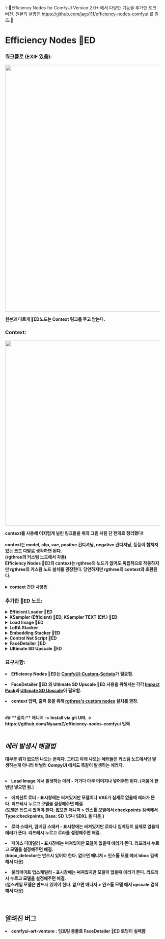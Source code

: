 ✨🍬Efficiency Nodes for ComfyUI Version 2.0+ 에서 다양한 기능을 추가한 포크 버전. 원본의 설명은 https://github.com/jags111/efficiency-nodes-comfyui 를 참조.🍬


<b> Efficiency Nodes 💬ED
=======
### 워크플로 (EXIF 있음):
<p align="left">
  <img src="https://github.com/jags111/efficiency-nodes-comfyui/assets/43065065/8944c123-82ab-43b4-aa6d-30fcbdf60d1a" width="800" style="display: inline-block;">
</p>
원본과 다르게 💬ED노드는 Context 링크를 주고 받는다.<br>

### Context:
<p align="left">
  <img src="https://github.com/jags111/efficiency-nodes-comfyui/assets/43065065/1c55eecb-7c9d-402d-bf3d-9ecb4c109d3d" width="600" style="display: inline-block;">
</p>
context를 사용해 어지럽게 널린 링크들을 위의 그림 처럼 단 한개로 정리했다!<br><br>
context는 model, clip, vae, positve 컨디셔닝, negative 컨디셔닝, 등등이 합쳐져 있는 코드 다발로 생각하면 된다.<br>
(rgthree의 커스텀 노드에서 차용)<br>
Efficiency Nodes 💬ED의 context는 rgthree의 노드가 없어도 독립적으로 작동하지만 rgthree의 커스텀 노드 설치를 권장한다. 당연하지만 rgthree의 context와 호환된다.<br><br>
<details>
  <summary><b>context 간단 사용법</b></summary>
<ul>
<p align="left">
  <img src="https://github.com/jags111/efficiency-nodes-comfyui/assets/43065065/cf795977-8ab6-4646-9d28-02737122cd88" width="300" style="display: inline-block;"><br>
  context에서 특정한 요소를 추출하려면 위의 그림처럼 rgthree의 context 노드로 추출할 수 있다.</p>
<p align="left">
  <img src="https://github.com/jags111/efficiency-nodes-comfyui/assets/43065065/d82d0bd1-45fc-4f72-8cd8-15b61693db8c" width="300" style="display: inline-block;"><br>
  context에 특정한 요소를 입력하려면 위의 그림처럼 하면된다.</p>
</ul></details>

### 추가한 💬ED 노드:
<!-------------------------------------------------------------------------------------------------------------------------------------------------------->
<details>
    <summary><b>Efficient Loader 💬ED</b></summary>
<ul>
    <p></p>
    <li>클릭 한번으로 Txt2Img, Img2Img, Inpaint 모드 설정 가능하다.<br><i>(Txt2Img로 설정시 처음에 연결된 Ksampler (Efficient) 💬ED의 denoise 값이 자동으로 1로 설정됨.)</i><br>
      <img src="https://github.com/jags111/efficiency-nodes-comfyui/assets/43065065/0f8549b8-cbe0-4662-b922-df21545e2d8f" width="250" style="display: inline-block;">
      </li>
    <li>seed, cfg, sampler, scheduler를 설정하고 <code>context</code>에 저장. 후에 Ksampler (Efficient) 💬ED등에서 그 설정값을 이용할 수 있다.</li>
    <p></p>
    <li>오른 클릭에 드롭다운 메뉴 추가.<br>
        <img src="https://github.com/jags111/efficiency-nodes-comfyui/assets/43065065/47995eca-94fb-4e52-b77b-2a53e9f292d0" width="150" style="display: inline-block;">
        <p> "🔍 View model info..."는 모델의 정보를 표시한다.<br>          
          <img src="https://github.com/jags111/efficiency-nodes-comfyui/assets/43065065/f7cf378c-cd8a-49cb-9389-5681caacf130" width="250" style="display: inline-block;"><br>
          <i>("🔍 View model info..."는 크기가 큰 모델은 해쉬값을 찾느라 '첫' 로딩이 느리다. 처음 한번은 "Use as preview"를 눌러 주는걸 권장.)</i><br></p>
        <p> "📐 Aspect Ratio..."는 image_width와 image_height에 선택한 값을 입력한다.<br>
          <img src="https://github.com/jags111/efficiency-nodes-comfyui/assets/43065065/f92fdd33-ddcb-4b42-904c-4c67a52e4aa0" width="250" style="display: inline-block;"><br>
          <i>(Txt2Img 모드로 이미지를 만들 때 편리하다. ◆ 표시는 추천 해상도)</i><br></p>
    </li>
    <li>모델 선택시 프리뷰 이미지 표시<br>
        <img src="https://github.com/jags111/efficiency-nodes-comfyui/assets/43065065/9ff41533-ba10-4707-a61b-61167aea23a9" width="250" style="display: inline-block;"><br>
          <i>(이름 입력 창은 하위 폴더별로 서브메뉴가 만들어지며 "🔍 View model info..."에서 "Use as preview"했던 이미지를 모델 선택시 보여준다.</i><br>
          <i>모델의 프리뷰 이미지가 있다면 이름 옆에 '*'로 표시된다.</i><br>
          <i>폴더와 모델이 함께 있을땐 유형 별로 정렬이 안되는데 그땐 폴더 이름 맨 앞에 <code>-</code>를 붙여주면 정렬이 된다.)</i><br>
    </li>
    <p></p>
    <li>Tiled VAE 인코딩<br>
        <img src="https://github.com/jags111/efficiency-nodes-comfyui/assets/43065065/b160f24f-09f6-460f-a1a4-e906077ff61b" width="300" style="display: inline-block;"><br>
          - 오른 클릭 > Property Panel에서 Use tiled VAE encode를 true로 하면 VAE 인코딩시에 Tiled VAE 인코딩을 사용한다.<br>
          - Tiled VAE 인코딩은 큰 이미지를 VRAM이 부족해도 인코딩할 수 있다. 대신 기본보다 느리다.<br>
    </li>
    <p></p>
    <li>로라, 임베딩, 컨트롤 넷 스태커를 <code>lora_stack</code>과 <code>cnet_stack</code>에 입력 가능.</li>
    <p></p>
    <li>positive와 negative 프롬프트 텍스트 박스 내장. <code>token_normalization</code>과 <code>weight_interpretation</code>에서 프롬프트 <a href="https://github.com/BlenderNeko/ComfyUI_ADV_CLIP_emb">인코딩</a> 방식 설정 가능.</li>
    <p></p>
    <li>Efficient Loader 💬ED에서 context로 출력하는 값은: model, clip, vae, positive, negative, latent, images, seed, cfg, sampler, scheduler, clip_width=image_width, clip_height=image_height, text_pos_g=positive_text, text_neg_g=negative_text 이다.</li>
</ul>
</details>
<!-------------------------------------------------------------------------------------------------------------------------------------------------------->
<details>
    <summary><b>KSampler (Efficient) 💬ED</b>, <b>KSampler TEXT (Eff.) 💬ED</b></summary>
<p></p>
- 원래 에피션트 노드에서 context를 입력 받을 수 있게 수정.<p></p>
- 이미지를 샘플링 후 context와 OUTPUT_IMAGE에 출력한다. SOURCE_IMAGE는 입력받은 이미지.<p></p>
- KSampler TEXT (Eff.) 💬ED는 배경 제작용으로 따로 프롬프트 텍스트 입력창을 추가한 버전.<br>
  (KSampler TEXT (Eff.) 💬ED가 생성하는 이미지 사이즈는 image_source_to_use로 선택에 따라 context의 이미지 또는 latent를 참조하고 텍스트 입력창의 프롬프트 텍스트는 context에 저장하지 않는다.)
<p align="left">
  <img src="https://github.com/jags111/efficiency-nodes-comfyui/assets/43065065/37ca01cb-0b8e-4e14-9d86-7dcf09c3a481" width="500">
</p>
    <p></p>
    <li>set_seed_cfg_sampler 설정으로 context에서 seed, cfg, sampler, scheduler 설정을 가져오기 또는 내보내기가 가능<br>
      <img src="https://github.com/jags111/efficiency-nodes-comfyui/assets/43065065/57694db3-b520-47ef-b401-8fcbfd1eb63b" width="250" style="display: inline-block;"><br>
      - from node to ctx는 현재 노드의 seed, cfg, sampler, scheduler 설정을 context에 내보내기<br>
      - from context는 context에서 seed, cfg, sampler, scheduler 설정을 가져오기<br>
      - from node only는 현재 노드의 seed, cfg, sampler, scheduler 설정을 이용하고 context에 저장하지는 않는다.<br>
    </li>
    <p></p>
    <li>image_source_to_use 설정<br>
      <img src="https://github.com/jags111/efficiency-nodes-comfyui/assets/43065065/65cb4134-d784-4810-a56c-49b09f8bf8ef" width="250" style="display: inline-block;"><br>
      - context의 Image나 latent 중 무엇을 이미지 소스로 샘플링할까 선택하는 창이다.<br>
      - Image가 선택되면 vae decode 설정에 따라 내부에서 vae 인코딩을 하며 image_opt가 입력되면 그 이미지를 우선 사용한다.
    </li>
    <p></p>
    <li>vae decode 설정<br>
      <img src="https://github.com/jags111/efficiency-nodes-comfyui/assets/43065065/592edea3-2e16-4c29-90a3-3dd5ddd0eb63" width="250" style="display: inline-block;"><br>
      - 샘플링 후 이미지 생성을 위한 vae 디코딩/인코딩시에 무엇을 사용할지 선택하는 창이다.<br>
      - True, True(tiled), false가 있으며 기본은 True, True(tiled)는 Tiled VAE decode 사용(느리다. 대신 VRAM이 부족해도 큰 이미지 처리 가능), false는 이미지를 내보내지 않고 context에 latent만 내보낸다.
    </li>
</details>
<!-------------------------------------------------------------------------------------------------------------------------------------------------------->
<details>
    <summary><b>Load Image 💬ED</b></summary>
<p></p>
<p align="left">
  <img src="https://github.com/jags111/efficiency-nodes-comfyui/assets/43065065/6defb14b-7492-4a75-919a-f5632bc77ec5" width="300">
</p>
- 원래 Load Image에서 프롬프트 텍스트를 출력하게 수정한 노드이다.<p></p>
<li>큐를 돌리면 아래처럼 프롬프트, seed, 이미지 사이즈가 표시된다. <br>
  <img src="https://github.com/jags111/efficiency-nodes-comfyui/assets/43065065/5b18adb0-5e8e-4cc0-963d-287cb5d19e38" width="500"><br>
  (아쉽게도 이미 설치된 노드의 프롬프트만 추출할 수 있으며, 설치되지 않은 노드는 추출하지 못한다.)<br>
</li>
</details>
<!-------------------------------------------------------------------------------------------------------------------------------------------------------->
<details>
  <summary><b>LoRA Stacker</b></summary>
  <p></p>
  <p align="left">
  <img src="https://github.com/jags111/efficiency-nodes-comfyui/assets/43065065/857d98ec-b7f5-4957-9fc3-68a7245829cc" width="300">
  </p>
  - 최대 8개까지의 로라를 한번에 로딩할 수있는 노드이다.<p></p>
  <p></p>
  <li>Efficient Loader 💬ED와 마찬가지로 이름 입력 창은 하위 폴더별로 서브메뉴가 만들어지며 로라의 프리뷰 이미지 표시<br>
    <img src="https://github.com/jags111/efficiency-nodes-comfyui/assets/43065065/68240631-6962-4601-9f7a-2913a9eebedb" width="300"><br>
    <i>(로라의 프리뷰 이미지가 있다면 이름 옆에 '*'로 표시된다.</i><br>
    <i>폴더와 로라가 함께 있을땐 유형 별로 정렬이 안되는데 그땐 폴더 이름 맨 앞에 <code>-</code>를 붙여주면 정렬이 된다.)</i><br>
  </li>
  <p></p>
  <li>"🔍 View model info..."는 아래처럼 트리거 워드(Trained words)를 찾는데 편리하다.<br>
    <img src="https://github.com/jags111/efficiency-nodes-comfyui/assets/43065065/fe112563-4189-4d7e-aa41-72b8030fa69a" width="400">
  </li>
</details>
<!-------------------------------------------------------------------------------------------------------------------------------------------------------->
<details>
  <p></p>
  <summary><b>Embedding Stacker 💬ED</b></summary>
  <p></p>
  <p align="left">
  <img src="https://github.com/jags111/efficiency-nodes-comfyui/assets/43065065/66ca8ba4-f6e9-4881-ba8f-e737d8609515" width="400">
  </p>
  - 임베딩 일일이 치는거 스펠링도 기억안나고 짜증나서 하나 만들었다.<br>
  <i>(기능은 단순하게 💬ED 로더 positive, negative의 맨 마지막에 임베딩 문자열을 추가해준다.</i><br>
  <i> 💬ED 로더만 사용 가능함.)</i><br>
  <p></p>
  - 로라 스태커와 동일하게 "🔍 View model info..."로 정보를 볼 수 있다.<p></p>
</details>
<!-------------------------------------------------------------------------------------------------------------------------------------------------------->
<details>
  <p></p>
  <summary><b>Control Net Script 💬ED</b></summary>
  <p></p>
  <p align="left">
  <img src="https://github.com/jags111/efficiency-nodes-comfyui/assets/43065065/4ebd0668-f182-40a0-a882-35fb485ede5c" width="400">
  </p>
  - 컨트롤넷 스크립트. 샘플러와 연결하여 컨트롤넷을 사용하는 노드.<br>
  <i>(KSampler (Efficient) 💬ED 또는 KSampler TEXT (Eff.) 💬ED에서만 동작한다.)</i><br>
</details>
<!-------------------------------------------------------------------------------------------------------------------------------------------------------->
<details>
  <p></p>
  <summary><b>FaceDetailer 💬ED</b></summary>
  <p></p>
  <p align="left">
  <img src="https://github.com/jags111/efficiency-nodes-comfyui/assets/43065065/3c79367f-e2f7-4f3c-bffe-48be9a6627c9" width="250">
  </p>
  - Impact pack의 FaceDetailer 애드온. Impact pack이 설치되지 않았다면 보이지 않는다.<p></p>
  - context를 입력받을 수 있게 수정한 버전.<p></p>
  - 💬ED 샘플러와 마찬가지로 set_seed_cfg_sampler 설정이 있으며, 각종 모델 로더를 통합한 노드.<p></p>
  <li>아래처럼 wildcard에 프롬프트 텍스트를 입력할 수 있다.<br>
    <img src="https://github.com/jags111/efficiency-nodes-comfyui/assets/43065065/9a8533a3-c1aa-4aac-b33a-f9c24636a790" width="400"><br>
    <i>(FaceDetailer 💬ED에서 눈을 더 반짝이게 하고 싶다던가 표정을 바꾸고 싶을 때 유용하다.</i><br>
    <i>프롬프트 텍스트를 입력하면 context의 프롬프트는 무시하고 입력된 프롬프트를 우선 사용한다.)</i><br>
  </li>
</details>
<details>
  <p></p>
  <summary><b>Ultimate SD Upscale 💬ED</b></summary>
  <p></p>
  <p align="left">
  <img src="https://github.com/jags111/efficiency-nodes-comfyui/assets/43065065/34fc20e4-8577-4716-9197-f63a31a6a31f" width="200">
  </p>
  - Ultimate SD Upscale의 애드온. Ultimate SD Upscale이 설치되지 않았다면 보이지 않는다.<p></p>
  - context를 입력받을 수 있게 수정한 버전.<p></p>
  - 💬ED 샘플러와 마찬가지로 set_seed_cfg_sampler 설정이 있으며, upscale 모델 로더를 통합한 노드.
  <p></p>
</details>


### 요구사항:
<li>Efficiency Nodes 💬ED는 <a href="https://github.com/pythongosssss/ComfyUI-Custom-Scripts">ComfyUI-Custom-Scripts</a>가 필요함.</li></li>
<p></p>
<li>FaceDetailer 💬ED 와 Ultimate SD Upscale 💬ED 사용을 위해서는 각각 <a href="https://github.com/ltdrdata/ComfyUI-Impact-Pack">Impact Pack</a>과 <a href="https://github.com/ssitu/ComfyUI_UltimateSDUpscale">Ultimate SD Upscale</a>이 필요함.</li>
<p></p>
<li>context 입력, 출력 등을 위해 <a href="https://github.com/rgthree/rgthree-comfy">rgthree's custom nodes</a> 설치를 권장.</li>
<br><br>
## **설치:**
매니저 -> Install via git URL -> https://github.com/NyaamZ/efficiency-nodes-comfyui 입력<br><br>

## ***에러 발생시 해결법***
대부분 뭐가 없으면 나오는 문제다. 그리고 아래 나오는 에러들은 커스텀 노드에서만 발생하는게 아니라 바닐라 CompyUI 에서도 똑같이 발생하는 에러다.<br><br>

<li>Load Image 에서 발생하는 에러 - 거기다 아무 이미지나 넣어주면 된다. (처음에 한번만 넣으면 됨.)</li><p></p>

<li>에피션트 로더 - 표시창에는 써져있지만 모델이나 VAE가 실제로 없을때 에러가 뜬다. 리프레시 누르고 모델을 설정해주면 해결.<br>
                         (모델은 반드시 있어야 한다. 없으면 매니저 > 인스톨 모델에서 checkpoints 검색해서 Type:checkpoints, Base: SD 1.5나 SDXL 을 다운.)</li><p></p>

<li>로라 스태커, 임베딩 스태커 - 표시창에는 써져있지만 로라나 임베딩이 실제로 없을때 에러가 뜬다. 리프레시 누르고 로라를 설정해주면 해결.</li><p></p>

<li>페이스 디테일러 - 표시창에는 써져있지만 모델이 없을때 에러가 뜬다. 리프레시 누르고 모델을 설정해주면 해결.<br>
                              (bbox_detector는 반드시 있어야 한다. 없으면 매니저 > 인스톨 모델 에서 bbox 검색해서 다운)</li><p></p>

<li>울티메이트 업스케일러 - 표시창에는 써져있지만 모델이 없을때 에러가 뜬다. 리프레시 누르고 모델을 설정해주면 해결.<br>
                                (업스케일 모델은 반드시 있어야 한다. 없으면 매니저 > 인스톨 모델 에서 upscale 검색해서 다운)</li><br><br>



## 알려진 버그
<li>comfyui-art-venture : 임포팅 충돌로 FaceDetailer 💬ED 로딩이 실패함</li><p></p>
